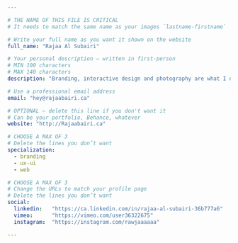 ```yaml
---

# THE NAME OF THIS FILE IS CRITICAL
# It needs to match the same name as your images `lastname-firstname`

# Write your full name as you want it shown on the website
full_name: "Rajaa Al Subairi"

# Your personal description — written in first-person
# MIN 100 characters
# MAX 140 characters
description: "Branding, interactive design and photography are what I do best but I’m never afraid to explore other aspects of graphic design."

# Use a professional email address
email: "hey@rajaabairi.ca"

# OPTIONAL — delete this line if you don't want it
# Can be your portfolio, Behance, whatever
website: "http://Rajaabairi.ca"

# CHOOSE A MAX OF 3
# Delete the lines you don’t want
specialization:
  - branding
  - ux-ui
  - web

# CHOOSE A MAX OF 3
# Change the URLs to match your profile page
# Delete the lines you don’t want
social:
  linkedin:   "https://ca.linkedin.com/in/rajaa-al-subairi-36b777a6"
  vimeo:      "https://vimeo.com/user36322675"
  instagram:  "https://instagram.com/rawjaaaaaa"

---
```

